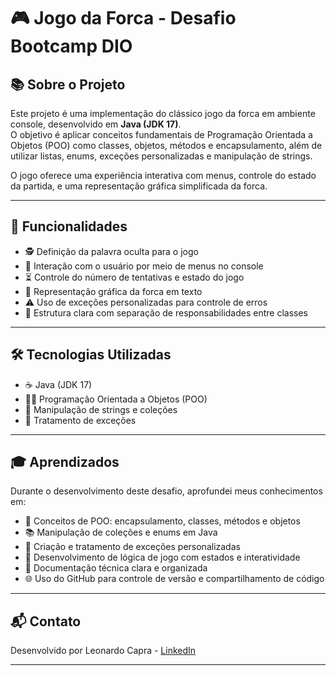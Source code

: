 # 🎮 Jogo da Forca - Desafio Bootcamp DIO

## 📚 Sobre o Projeto

Este projeto é uma implementação do clássico jogo da forca em ambiente console, desenvolvido em **Java (JDK 17)**.  
O objetivo é aplicar conceitos fundamentais de Programação Orientada a Objetos (POO) como classes, objetos, métodos e encapsulamento, além de utilizar listas, enums, exceções personalizadas e manipulação de strings.  

O jogo oferece uma experiência interativa com menus, controle do estado da partida, e uma representação gráfica simplificada da forca.  

---

## 🚀 Funcionalidades

- 🕵️ Definição da palavra oculta para o jogo  
- 🎯 Interação com o usuário por meio de menus no console  
- ⏳ Controle do número de tentativas e estado do jogo  
- 🎨 Representação gráfica da forca em texto  
- ⚠️ Uso de exceções personalizadas para controle de erros  
- 🧩 Estrutura clara com separação de responsabilidades entre classes  

---

## 🛠️ Tecnologias Utilizadas

- ☕ Java (JDK 17)  
- 🧑‍💻 Programação Orientada a Objetos (POO)  
- 🧵 Manipulação de strings e coleções  
- 🚨 Tratamento de exceções  

---

## 🎓 Aprendizados

Durante o desenvolvimento deste desafio, aprofundei meus conhecimentos em:

- 🔐 Conceitos de POO: encapsulamento, classes, métodos e objetos  
- 📚 Manipulação de coleções e enums em Java  
- 🛑 Criação e tratamento de exceções personalizadas  
- 🎲 Desenvolvimento de lógica de jogo com estados e interatividade  
- 📝 Documentação técnica clara e organizada  
- 🌐 Uso do GitHub para controle de versão e compartilhamento de código  

---

## 📬 Contato

Desenvolvido por Leonardo Capra - [LinkedIn](https://www.linkedin.com/in/leocapra/)

---
